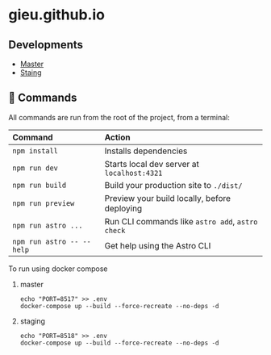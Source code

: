 # gieu.github.io

## Developments 
- [Master](https://grupoinformaticaeducativa.uninorte.edu.co/gieu/)
- [Staing](https://grupoinformaticaeducativa.uninorte.edu.co/web_staging/)

## 🧞 Commands

All commands are run from the root of the project, from a terminal:

| Command                   | Action                                           |
| :------------------------ | :----------------------------------------------- |
| `npm install`             | Installs dependencies                            |
| `npm run dev`             | Starts local dev server at `localhost:4321`      |
| `npm run build`           | Build your production site to `./dist/`          |
| `npm run preview`         | Preview your build locally, before deploying     |
| `npm run astro ...`       | Run CLI commands like `astro add`, `astro check` |
| `npm run astro -- --help` | Get help using the Astro CLI                     |


To run using docker compose 

1. master 

    ```
    echo "PORT=8517" >> .env
    docker-compose up --build --force-recreate --no-deps -d
    ```

2. staging 

    ```
    echo "PORT=8518" >> .env
    docker-compose up --build --force-recreate --no-deps -d
    ```